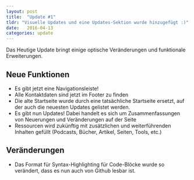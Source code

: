 ```yaml
---
layout: post
title:  "Update #1"
tldr: "Visuelle Updates und eine Updates-Sektion wurde hinzugefügt :)"
date:   2016-04-13
categories: update
---
```


Das Heutige Update bringt einige optische Veränderungen und funktionale Erweiterungen.

## Neue Funktionen

+ Es gibt jetzt eine Navigationsleiste!
+ Alle Kontaktdaten sind jetzt im Footer zu finden
+ Die alte Startseite wurde durch eine tatsächliche Startseite ersetzt, auf der auch die neuesten Updates gelistet werden.
+ Es gibt nun Updates! Dabei handelt es sich um Zusammenfassungen von Neuerungen und Veränderungen auf der Seite
+ Ressourcen wird zukünftig mit zusätzlichen und weiterführenden Inhalten gefüllt (Podcasts, Bücher, Artikel, Seiten, Tools, etc.)

## Veränderungen

+ Das Format für Syntax-Highlighting für Code-Blöcke wurde so verändert, dass es nun auch von Github lesbar ist.
